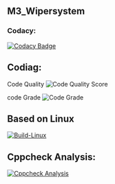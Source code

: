 ## M3_Wipersystem

### Codacy:

[![Codacy Badge](https://app.codacy.com/project/badge/Grade/559a23ef9d944a27b50de12d560e6c8b)](https://www.codacy.com/gh/sakthiraambalasundaram/M3_Automobile_Wipersystem/dashboard?utm_source=github.com&amp;utm_medium=referral&amp;utm_content=sakthiraambalasundaram/M3_Automobile_Wipersystem&amp;utm_campaign=Badge_Grade)

## Codiag:

Code Quality ![Code Quality Score](https://api.codiga.io/project/33329/score/svg)

code Grade ![Code Grade](https://api.codiga.io/project/33329/status/svg)

## Based on Linux

[![Build-Linux](https://github.com/sakthiraambalasundaram/M3_Automobile_Wipersystem/blob/main/.github/workflows/buid%20on%20linux.yml/badge.svg)](https://github.com/sakthiraambalasundaram/M3_Automobile_Wipersystem/blob/main/.github/workflows/buid%20on%20linux.yml)

## Cppcheck Analysis:

[![Cppcheck Analysis](https://github.com/sakthiraambalasundaram/M3_Automobile_Wipersystem/blob/main/.github/workflows/cppcheck.yml/badge.svg)](https://github.com/sakthiraambalasundaram/M3_Automobile_Wipersystem/blob/main/.github/workflows/cppcheck.yml)